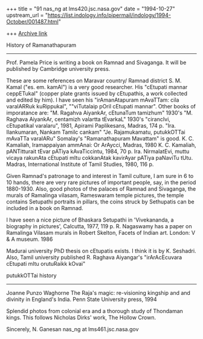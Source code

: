 +++
title = "91 nas_ng at lms420.jsc.nasa.gov"
date = "1994-10-27"
upstream_url = "https://list.indology.info/pipermail/indology/1994-October/001487.html"

+++
[Archive link](https://list.indology.info/pipermail/indology/1994-October/001487.html)


History of Ramanathapuram
*************************
Prof. Pamela Price is writing a book on Ramnad and Sivaganga.
It will be published by Cambridge university press.

These are some references on  Maravar country/ Ramnad district
S. M. Kamal ("es. em. kamAl") is a very good researcher. 
His "cEtupati mannar ceppETukal"
(copper plate grants issued by cEtupathis, a work collected and
edited by him). I have seen his "irAmanAtapuram mAvaTTam: cila varalARRuk
kuRippukal",  ""viTutalaip pOril cEtupati mannar".
Other books of imporatance are:
"M. Ragahva AiyankAr, cEtunaTum tamizhum" 1930's
"M. Raghava AiyankAr, centamizh valartta tEvarkaL" 1930's
"cirancIvi, cEtupatikal varalaru", 1981, Apirami Paplikesans, Madras, 174 p.
"Ira. Ilankumaran, Nankam Tamilc cankam"
"Je. Rajamukamatu, putukkOTTai mAvaTTa varalARu"
Somalay's "Ramanathapuram Mavattam" is good.
K. C. Kamaliah, Iramappaiyan ammAnai: Or ArAycci, Madras, 1980
K. C. Kamaliah, pANTitturait tEvar pATiya kAvaTiccintu, 1984, 70 p.
Ira. NirmalatEvi, muttu vicaya rakunAta cEtupati mItu cokkanAtak kavirAyar
pATiya paNaviTu tUtu. Madras, International Institute of Tamil
Studies, 1980, 116 p.

Given Ramnad's patronage to and interest in Tamil culture, I am sure
in 6 to 10 hands, there are very rare pictures of important people,
say, in the period 1880-1930. Also,
good photos of the palaces of Ramnad and Sivaganga, the murals of
Ramalinga vilasam, Rameswaram temple pictures, the temple contains
Setupathi portraits in pillars, the coins struck by Sethupatis
can be included in a book on Ramnad.

I have seen a nice picture of Bhaskara Setupathi in
'Vivekananda, a biography in pictures', Calcutta, 1977, 119 p.
R. Nagaswamy has a paper on Ramalinga Vilasam murals in
Robert Skelton, Facets of Indian art. London: V & A museum. 1986

Madurai university PhD thesis on cEtupatis exists.
I think it is by K. Seshadri. Also, Tamil university published
R. Raghava Aiyangar's "irArAcEcuvara cEtupati mItu orutuRaikk kOvai"

putukkOTTai history
*******************

Joanne Punzo Waghorne
The Raja's magic: re-visioning kingship and and divinity in
England's India.
Penn State University press, 1994

Splendid photos from colonial era and a thorough study of Thondaman
kings. This follows Nicholas Dirks' work, The Hollow
Crown.

Sincerely,
N. Ganesan
nas_ng at lms461.jsc.nasa.gov






